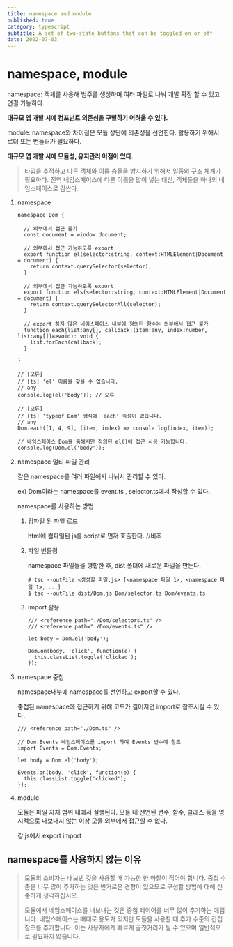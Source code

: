 ```yaml
---
title: namespace and module
published: true
category: typescript
subtitle: A set of two-state buttons that can be toggled on or off
date: 2022-07-03
---
```


# namespace, module

namespace: 객체를 사용해 범주를 생성하며 여러 파일로 나눠 개발 확장 할 수 있고 연결 가능하다.

**대규모 앱 개발 시에 컴포넌트 의존성을 구별하기 어려울 수 있다.**

module: namespace와 차이점은 모듈 상단에 의존성을 선언한다. 활용하기 위해서 로더 또는 번들러가 필요하다.

**대규모 앱 개발 시에 모듈성, 유지관리 이점이 있다.**

> 타입을 추적하고 다른 객체와 이름 충돌을 방지하기 위해서 일종의 구조 체계가 필요하다. 전역 네임스페이스에 다른 이름을 많이 넣는 대신, 객체들을 하나의 네임스페이스로 감싼다.

1. namespace
    
    ```tsx
    namespace Dom {
    
      // 외부에서 접근 불가
      const document = window.document;
    
      // 외부에서 접근 가능하도록 export
      export function el(selector:string, context:HTMLElement|Document = document) {
        return context.querySelector(selector);
      }
    
      // 외부에서 접근 가능하도록 export
      export function els(selector:string, context:HTMLElement|Document = document) {
        return context.querySelectorAll(selector);
      }
    
      // export 하지 않은 네임스페이스 내부에 정의된 함수는 외부에서 접근 불가
      function each(list:any[], callback:(item:any, index:number, list:any[])=>void): void {
        list.forEach(callback);
      }
    
    }
    
    // [오류]
    // [ts] 'el' 이름을 찾을 수 없습니다.
    // any
    console.log(el('body')); // 오류
    
    // [오류]
    // [ts] 'typeof Dom' 형식에 'each' 속성이 없습니다.
    // any
    Dom.each([1, 4, 9], (item, index) => console.log(index, item));
    
    // 네임스페이스 Dom을 통해서만 정의된 el()에 접근 사용 가능합니다.
    console.log(Dom.el('body'));
    ```
    
2. namespace 멀티 파일 관리
    
    같은 namespace를 여러 파일에서 나눠서 관리할 수 있다.
    
    ex) Dom이라는 namespace를 event.ts , selector.ts에서 작성할 수 있다.
    
    namespace를 사용하는 방법
    
    1. 컴파일 된 파일 로드
        
        html에 컴파일된 js를 script로 먼저 호출한다. //비추
        
    2. 파일 번들링
        
        namespace 파일들을 병합한 후, dist 폴더에 새로운 파일을 만든다.
        
        ```tsx
        # tsc --outFile <생성할 파일.js> [<namespace 파일 1>, <namespace 파일 1>, ...]
        $ tsc --outFile dist/Dom.js Dom/selector.ts Dom/events.ts
        ```
        
    3. import 활용
        
        ```tsx
        /// <reference path="./Dom/selectors.ts" />
        /// <reference path="./Dom/events.ts" />
        
        let body = Dom.el('body');
        
        Dom.on(body, 'click', function(e) {
          this.classList.toggle('clicked');
        });
        ```
        
3. namespace 중첩
    
    namespace내부에 namespace를 선언하고 export할 수 있다.
    
    중첩된 namespace에 접근하기 위해 코드가 길어지면 import로 참조시킬 수 있다.
    
    ```tsx
    /// <reference path="./Dom.ts" />
    
    // Dom.Events 네임스페이스를 import 하여 Events 변수에 참조
    import Events = Dom.Events;
    
    let body = Dom.el('body');
    
    Events.on(body, 'click', function(e) {
      this.classList.toggle('clicked');
    });
    ```
    
4. module
    
    모듈은 파일 자체 범위 내에서 실행된다. 모듈 내 선언된 변수, 함수, 클래스 등을 명시적으로 내보내지 않는 이상 모듈 외부에서 접근할 수 없다.
    
    걍 js에서 export import
    

## namespace를 사용하지 않는 이유

> 모듈의 소비자는 내보낸 것을 사용할 때 가능한 한 마찰이 적어야 합니다. 중첩 수준을 너무 많이 추가하는 것은 번거로운 경향이 있으므로 구성할 방법에 대해 신중하게 생각하십시오.
> 
> 모듈에서 네임스페이스를 내보내는 것은 중첩 레이어를 너무 많이 추가하는 예입니다. 네임스페이스는 때때로 용도가 있지만 모듈을 사용할 때 추가 수준의 간접 참조를 추가합니다. 이는 사용자에게 빠르게 골칫거리가 될 수 있으며 일반적으로 필요하지 않습니다.